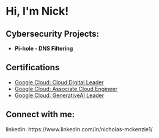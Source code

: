 <h1>Hi, I'm Nick!

<h2>Cybersecurity Projects:</h2>

- <b>Pi-hole - DNS Filtering</b>


<h2>Certifications</h2>

- [Google Cloud: Cloud Digital Leader](https://www.credly.com/badges/6b3eebe6-c2f6-48fa-baf0-971673a333f6/public_url)
- [Google Cloud: Associate Cloud Engineer](https://www.credly.com/badges/d9a0aab5-3877-4723-afb1-8f30f8fc45b6/public_url)
- [Google Cloud: GenerativeAI Leader](https://www.credly.com/badges/80846f7a-3938-4032-8b76-b0973b81ee8f/public_url)

<h2>Connect with me:</h2>
linkedin: https://www.linkedin.com/in/nicholas-mckenzie1/
